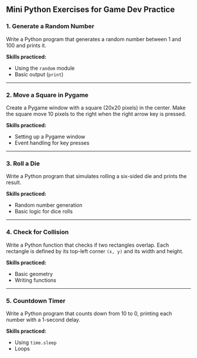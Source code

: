 ## Mini Python Exercises for Game Dev Practice

### 1. Generate a Random Number
Write a Python program that generates a random number between 1 and 100 and prints it.

**Skills practiced:**  
- Using the `random` module  
- Basic output (`print`)

---

### 2. Move a Square in Pygame
Create a Pygame window with a square (20x20 pixels) in the center. Make the square move 10 pixels to the right when the right arrow key is pressed.

**Skills practiced:**  
- Setting up a Pygame window  
- Event handling for key presses

---

### 3. Roll a Die
Write a Python program that simulates rolling a six-sided die and prints the result.

**Skills practiced:**  
- Random number generation  
- Basic logic for dice rolls

---

### 4. Check for Collision
Write a Python function that checks if two rectangles overlap. Each rectangle is defined by its top-left corner `(x, y)` and its width and height.

**Skills practiced:**  
- Basic geometry  
- Writing functions

---

### 5. Countdown Timer
Write a Python program that counts down from 10 to 0, printing each number with a 1-second delay.

**Skills practiced:**  
- Using `time.sleep`  
- Loops
